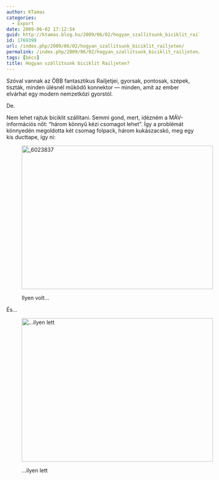 ```yaml
---
author: KTamas
categories:
  - Export
date: 2009-06-02 17:12:54
guid: http://ktamas.blog.hu/2009/06/02/hogyan_szallitsunk_biciklit_railjeten
id: 1769399
url: /index.php/2009/06/02/hogyan_szallitsunk_biciklit_railjeten/
permalink: /index.php/2009/06/02/hogyan_szallitsunk_biciklit_railjeten/
tags: [bécs]
title: Hogyan szállítsunk biciklit Railjeten?
---
```


Szóval vannak az ÖBB fantasztikus Railjetjei, gyorsak, pontosak, szépek, tiszták, minden ülésnél működő konnektor &#8212; minden, amit az ember elvárhat egy modern nemzetközi gyorstól. 

De. 

Nem lehet rajtuk biciklit szállítani. Semmi gond, mert, idézném a MÁV-információs nőt: &#8220;három könnyű kézi csomagot lehet&#8221;. Így a problémát könnyedén megoldotta két csomag folpack, három kukászacskó, meg egy kis ducttape, így ni: <figure id="attachment_514" style="width: 500px" class="wp-caption aligncenter">

[<img class="size-full wp-image-514" title="Ilyen volt..." src="http://ktamas.blog.hu/media/image/200906/_6023837.jpg" alt="_6023837" width="500" height="375" />](http://ktamas.blog.hu/media/image/200906/_6023837.jpg)<figcaption class="wp-caption-text">Ilyen volt...</figcaption></figure> 

És&#8230; <figure id="attachment_515" style="width: 500px" class="wp-caption aligncenter">

[<img class="size-full wp-image-515" title="...ilyen lett" src="http://ktamas.blog.hu/media/image/200906/_6023840.jpg" alt="...ilyen lett" width="500" height="375" />](http://ktamas.blog.hu/media/image/200906/_6023840.jpg)<figcaption class="wp-caption-text">...ilyen lett</figcaption></figure>
